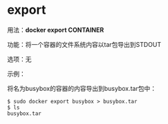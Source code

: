 # export<a name="ZH-CN_TOPIC_0184808245"></a>

用法：**docker export CONTAINER**

功能：将一个容器的文件系统内容以tar包导出到STDOUT

选项：无

示例：

将名为busybox的容器的内容导出到busybox.tar包中：

```
$ sudo docker export busybox > busybox.tar
$ ls
busybox.tar 
```

  

